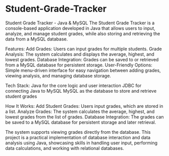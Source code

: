 # Student-Grade-Tracker


Student Grade Tracker - Java & MySQL
The Student Grade Tracker is a console-based application developed in Java that allows users to input, analyze, and manage student grades, while also storing and retrieving the data from a MySQL database.

Features:
Add Grades: Users can input grades for multiple students.
Grade Analysis: The system calculates and displays the average, highest, and lowest grades.
Database Integration: Grades can be saved to or retrieved from a MySQL database for persistent storage.
User-Friendly Options: Simple menu-driven interface for easy navigation between adding grades, viewing analysis, and managing database storage.


Tech Stack:
Java for the core logic and user interaction
JDBC for connecting Java to MySQL
MySQL as the database to store and retrieve student grades


How It Works:
Add Student Grades: Users input grades, which are stored in a list.
Analyze Grades: The system calculates the average, highest, and lowest grades from the list of grades.
Database Integration: The grades can be saved to a MySQL database for persistent storage and later retrieval.

The system supports viewing grades directly from the database.
This project is a practical implementation of database interaction and data analysis using Java, showcasing skills in handling user input, performing data calculations, and working with relational databases.
